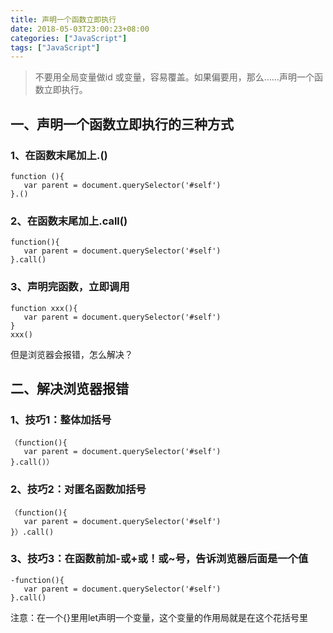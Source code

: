 ```yaml
---
title: 声明一个函数立即执行
date: 2018-05-03T23:00:23+08:00
categories: ["JavaScript"]
tags: ["JavaScript"]
---
```


> 不要用全局变量做id 或变量，容易覆盖。如果偏要用，那么……声明一个函数立即执行。

## 一、声明一个函数立即执行的三种方式

### 1、在函数末尾加上.()

```angular2
function (){
   var parent = document.querySelector('#self')
}.()
```

### 2、在函数末尾加上.call()

```angular2
function(){
   var parent = document.querySelector('#self')
}.call()
```

### 3、声明完函数，立即调用

```angular2
function xxx(){
   var parent = document.querySelector('#self')
}
xxx()
```

但是浏览器会报错，怎么解决？

## 二、解决浏览器报错

### 1、技巧1：整体加括号

```angular2
（function(){
   var parent = document.querySelector('#self')
}.call()）
```

### 2、技巧2：对匿名函数加括号

```angular2
（function(){
   var parent = document.querySelector('#self')
}）.call()
```

### 3、技巧3：在函数前加-或+或！或~号，告诉浏览器后面是一个值

```angular2
-function(){
   var parent = document.querySelector('#self')
}.call()
```

注意：在一个{}里用let声明一个变量，这个变量的作用局就是在这个花括号里
